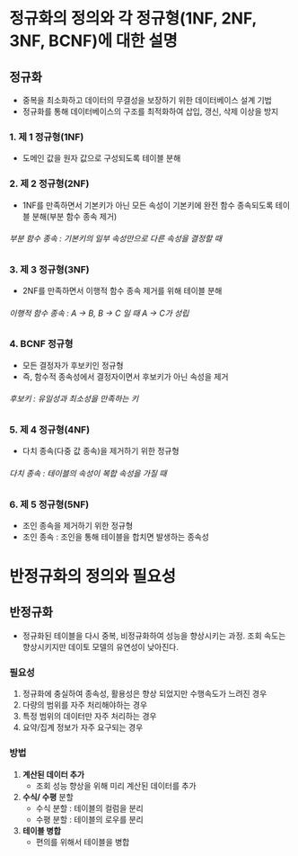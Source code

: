 # 정규화의 정의와 각 정규형(1NF, 2NF, 3NF, BCNF)에 대한 설명
## 정규화
- 중복을 최소화하고 데이터의 무결성을 보장하기 위한 데이터베이스 설계 기법
- 정규화를 통해 데이터베이스의 구조를 최적화하여 삽입, 갱신, 삭제 이상을 방지

### 1. 제 1 정규형(1NF)
- 도메인 값을 원자 값으로 구성되도록 테이블 분해

### 2. 제 2 정규형(2NF)
- 1NF를 만족하면서 기본키가 아닌 모든 속성이 기본키에 완전 함수 종속되도록 테이블 분해(부분 함수 종속 제거)
###### 부분 함수 종속 : 기본키의 일부 속성만으로 다른 속성을 결정할 때
### 3. 제 3 정규형(3NF)
- 2NF를 만족하면서 이행적 함수 종속 제거를 위해 테이블 분해
###### 이행적 함수 종속 : A -> B, B -> C 일 때 A -> C가 성립
### 4. BCNF 정규형
- 모든 결정자가 후보키인 정규형
- 즉, 함수적 종속성에서 결정자이면서 후보키가 아닌 속성을 제거
###### 후보키 : 유일성과 최소성을 만족하는 키
### 5. 제 4 정규형(4NF)
- 다치 종속(다중 값 종속)을 제거하기 위한 정규형
###### 다치 종속 : 테이블의 속성이 복합 속성을 가질 때
### 6. 제 5 정규형(5NF)
- 조인 종속을 제거하기 위한 정규형
- 조인 종속 : 조인을 통해 테이블을 합치면 발생하는 종속성
# 반정규화의 정의와 필요성
## 반정규화
- 정규화된 테이블을 다시 중복, 비정규화하여 성능을 향상시키는 과정. 조회 속도는 향상시키지만 데이토 모델의 유연성이 낮아진다.

### 필요성
1. 정규화에 충실하여 종속성, 활용성은 향상 되었지만 수행속도가 느려진 경우 
2. 다량의 범위를 자주 처리해야하는 경우 
3. 특정 범위의 데이터만 자주 처리하는 경우 
4. 요약/집계 정보가 자주 요구되는 경우

### 방법
1. **계산된 데이터 추가**
    - 조회 성능 향상을 위해 미리 계산된 데이터를 추가
2. **수식/ 수평** 분할
    - 수식 분할 : 테이블의 컬럼을 분리
    - 수평 분할 : 테이블의 로우를 분리
3. **테이블 병합**
    - 편의를 위해서 테이블을 병합
